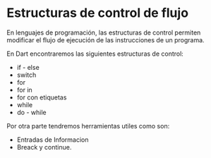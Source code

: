 # Estructuras de control de flujo

En lenguajes de programación, las estructuras de control permiten modificar el flujo de ejecución de las instrucciones de un programa.

En Dart encontraremos las siguientes estructuras de control:
* if - else
* switch
* for
* for in
* for con etiquetas
* while
* do - while

Por otra parte tendremos herramientas utiles como son:

* Entradas de Informacion
* Breack y continue.